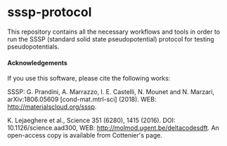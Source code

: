 # sssp-protocol
This repository contains all the necessary workflows and tools in order to run the SSSP (standard solid state pseudopotential) protocol for testing pseudopotentials.


#### Acknowledgements

If you use this software, please cite the following works:

SSSP: G. Prandini, A. Marrazzo, I. E. Castelli, N. Mounet and N. Marzari, arXiv:1806.05609 [cond-mat.mtrl-sci] (2018). 
WEB: http://materialscloud.org/sssp.

K. Lejaeghere et al., Science 351 (6280), 1415 (2016). 
DOI: 10.1126/science.aad300, WEB: http://molmod.ugent.be/deltacodesdft. An open-access copy is available from Cottenier's page.
